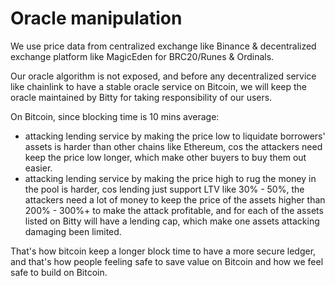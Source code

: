 # Oracle manipulation

We use price data from centralized exchange like Binance & decentralized exchange platform like MagicEden for BRC20/Runes & Ordinals.

Our oracle algorithm is not exposed, and before any decentralized service like chainlink to have a stable oracle service on Bitcoin, we will keep the oracle maintained by Bitty for taking responsibility of our users.

On Bitcoin, since blocking time is 10 mins average:

* attacking lending service by making the price low to liquidate borrowers' assets is harder than other chains like Ethereum, cos the attackers need keep the price low longer, which make other buyers to buy them out easier.
* attacking lending service by making the price high to rug the money in the pool is harder, cos lending just support LTV like 30% - 50%, the attackers need a lot of money to keep the price of the assets higher than 200% - 300%+ to make the attack profitable, and for each of the assets listed on Bitty will have a lending cap, which make one assets attacking damaging been limited.

That's how bitcoin keep a longer block time to have a more secure ledger, and that's how people feeling safe to save value on Bitcoin and how we feel safe to build on Bitcoin.

